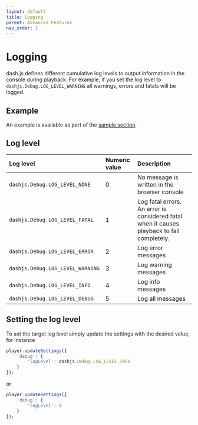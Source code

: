 ```yaml
---
layout: default 
title: Logging 
parent: Advanced Features 
nav_order: 1
---
```


# Logging

dash.js defines different cumulative log levels to output information in the console during playback. For example, if
you set the log level to `dashjs.Debug.LOG_LEVEL_WARNING` all warnings, errors and fatals will be logged.

## Example
An example is available as part of the [sample section](https://reference.dashif.org/dash.js/nightly/samples/getting-started/logging.html).

## Log level

| Log level                        | Numeric value | Description                                                                                |
|:---------------------------------|:--------------|:-------------------------------------------------------------------------------------------|
| `dashjs.Debug.LOG_LEVEL_NONE`    | 0             | No message is written in the browser console                                               |
| `dashjs.Debug.LOG_LEVEL_FATAL`   | 1             | Log fatal errors. An error is considered fatal when it causes playback to fail completely. |
| `dashjs.Debug.LOG_LEVEL_ERROR`   | 2             | Log error messages                                                                         |
| `dashjs.Debug.LOG_LEVEL_WARNING` | 3             | Log warning messages                                                                       |
| `dashjs.Debug.LOG_LEVEL_INFO`    | 4             | Log info messages                                                                          |
| `dashjs.Debug.LOG_LEVEL_DEBUG`   | 5             | Log all messages                                                                           |


## Setting the log level

To set the target log level simply update the settings with the desired value, for instance

```javascript
player.updateSettings({
    'debug': {
        'logLevel': dashjs.Debug.LOG_LEVEL_INFO
    }
});
```

or 

```javascript
player.updateSettings({
    'debug': {
        'logLevel': 4
    }
});
```
